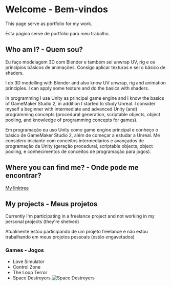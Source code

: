 # Welcome - Bem-vindos
This page serve as portfolio for my work.

Esta página serve de portfólio para meu trabalho.

## Who am I? - Quem sou?
Eu faço modelagem 3D com Blender e também sei unwrap UV, rig e os princípios básicos de animações. Consigo aplicar texturas e sei o básico de shaders.

I do 3D modelling with Blender and also know UV unwrap, rig and animation principles. I can apply some texture and do the basics with shaders.

In programming I use Unity as principal game engine and I know the basics of GameMaker Studio 2, in addition I started to study Unreal. I consider myself a beginner with intermediate and advanced Unity (and) programming concepts (procedural generation, scriptable objects, object pooling, and knowledge of programming concepts for games).

Em programação eu uso Unity como game engine principal e conheço o básico de GameMaker Studio 2, além de começar a estudar a Unreal. Me considero iniciante com conceitos intermediários e avançados de programação da Unity (geração procedural, scriptable objects, object pooling, e conhecimentos de conceitos de programação para jogos).

## Where you can find me? - Onde pode me encontrar?
[My linktree](https://linktr.ee/asdderf)

## My projects - Meus projetos
Currently I'm participating in a freelance project and not working in my personal projects (they're shelved)

Atualmente estou participando de um projeto freelance e não estou trabalhando em meus projetos pessoais (estão engavetados)

### Games - Jogos
- Love Simulator
- Control Zone
- The Loop Terror
- Space Destroyers
![](https://raw.githubusercontent.com/Germano123/asdderf.github.io/gh-pages/SpaceDestroyer01.png "Space Destroyers")
